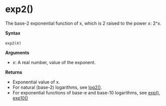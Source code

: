 # exp2()

The base-2 exponential function of x, which is 2 raised to the power x: 2^x.  

**Syntax**

`exp2(`*x*`)`

**Arguments**

* *x*: A real number, value of the exponent.

**Returns**

* Exponential value of x.
* For natural (base-2) logarithms, see [log2()](log2-function.md).
* For exponential functions of base-e and base-10 logarithms, see [exp()](exp-function.md), [exp10()](exp10-function.md)



